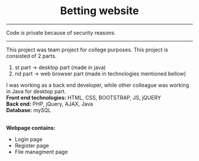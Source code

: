 <center><h1>Betting website</h1></center>
<hr>
Code is private because of security reasons.
<hr>
This project was team project for college purposes.
This project is consisted of 2 parts. 
<ol>
  <li>st part -> desktop part (made in java)</li>
  <li>nd part -> web browser part (made in technologies mentioned bellow)</li>
</ol>
I was working as a back end developer, while other colleague was working in Java for desktop part.<br>
<b>Front end technologies:</b> HTML, CSS, BOOTSTRAP, JS, jQUERY<br>
<b>Back end:</b> PHP, jQuery, AJAX, Java<br>
<b>Database:</b> mySQL<br><br>

<b>Webpage contains:</b><br>
<ul>
  <li>Login page</li>
  <li>Register page</li>
  <li>File managment page</li>
</ul>
